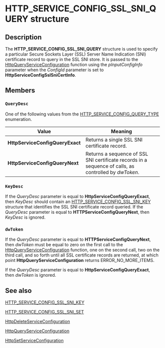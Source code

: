 # HTTP_SERVICE_CONFIG_SSL_SNI_QUERY structure

## Description

The
**HTTP_SERVICE_CONFIG_SSL_SNI_QUERY** structure is used to specify a particular Secure Sockets Layer (SSL) Server Name Indication (SNI) certificate record to query in the SSL SNI store. It is passed to the
[HttpQueryServiceConfiguration](https://learn.microsoft.com/windows/desktop/api/http/nf-http-httpqueryserviceconfiguration) function using the *pInputConfigInfo* parameter when the *ConfigId* parameter is set to **HttpServiceConfigSslSniCertInfo**.

## Members

### `QueryDesc`

One of the following values from the [HTTP_SERVICE_CONFIG_QUERY_TYPE](https://learn.microsoft.com/windows/desktop/api/http/ne-http-http_service_config_query_type) enumeration.

| Value | Meaning |
| --- | --- |
| **HttpServiceConfigQueryExact** | Returns a single SSL SNI certificate record. |
| **HttpServiceConfigQueryNext** | Returns a sequence of SSL SNI certificate records in a sequence of calls, as controlled by *dwToken*. |

### `KeyDesc`

If the *QueryDesc* parameter is equal to **HttpServiceConfigQueryExact**, then *KeyDesc* should contain an
[HTTP_SERVICE_CONFIG_SSL_SNI_KEY](https://learn.microsoft.com/windows/desktop/api/http/ns-http-http_service_config_ssl_sni_key) structure that identifies the SSL SNI certificate record queried. If the *QueryDesc* parameter is equal to **HTTPServiceConfigQueryNext**, then *KeyDesc* is ignored.

### `dwToken`

If the *QueryDesc* parameter is equal to **HTTPServiceConfigQueryNext**, then *dwToken* must be equal to zero on the first call to the
[HttpQueryServiceConfiguration](https://learn.microsoft.com/windows/desktop/api/http/nf-http-httpqueryserviceconfiguration) function, one on the second call, two on the third call, and so forth until all SSL certificate records are returned, at which point
**HttpQueryServiceConfiguration** returns ERROR_NO_MORE_ITEMS.

If the *QueryDesc* parameter is equal to **HttpServiceConfigQueryExact**, then *dwToken* is ignored.

## See also

[HTTP_SERVICE_CONFIG_SSL_SNI_KEY](https://learn.microsoft.com/windows/desktop/api/http/ns-http-http_service_config_ssl_sni_key)

[HTTP_SERVICE_CONFIG_SSL_SNI_SET](https://learn.microsoft.com/windows/desktop/api/http/ns-http-http_service_config_ssl_sni_set)

[HttpDeleteServiceConfiguration](https://learn.microsoft.com/windows/desktop/api/http/nf-http-httpdeleteserviceconfiguration)

[HttpQueryServiceConfiguration](https://learn.microsoft.com/windows/desktop/api/http/nf-http-httpqueryserviceconfiguration)

[HttpSetServiceConfiguration](https://learn.microsoft.com/windows/desktop/api/http/nf-http-httpsetserviceconfiguration)